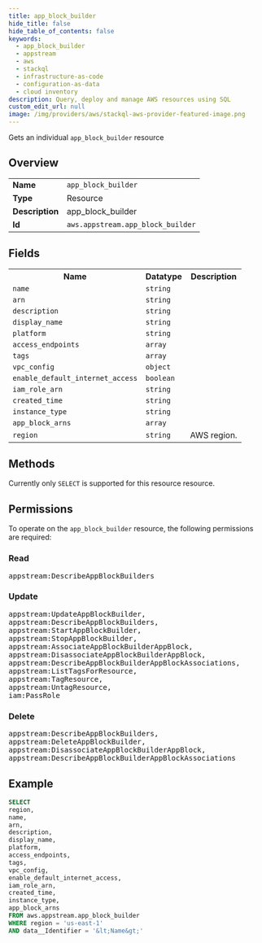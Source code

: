 ```yaml
---
title: app_block_builder
hide_title: false
hide_table_of_contents: false
keywords:
  - app_block_builder
  - appstream
  - aws
  - stackql
  - infrastructure-as-code
  - configuration-as-data
  - cloud inventory
description: Query, deploy and manage AWS resources using SQL
custom_edit_url: null
image: /img/providers/aws/stackql-aws-provider-featured-image.png
---
```

Gets an individual <code>app_block_builder</code> resource

## Overview
<table><tbody>
<tr><td><b>Name</b></td><td><code>app_block_builder</code></td></tr>
<tr><td><b>Type</b></td><td>Resource</td></tr>
<tr><td><b>Description</b></td><td>app_block_builder</td></tr>
<tr><td><b>Id</b></td><td><code>aws.appstream.app_block_builder</code></td></tr>
</tbody></table>

## Fields
<table><tbody>
<tr><th>Name</th><th>Datatype</th><th>Description</th></tr>
<tr><td><code>name</code></td><td><code>string</code></td><td></td></tr>
<tr><td><code>arn</code></td><td><code>string</code></td><td></td></tr>
<tr><td><code>description</code></td><td><code>string</code></td><td></td></tr>
<tr><td><code>display_name</code></td><td><code>string</code></td><td></td></tr>
<tr><td><code>platform</code></td><td><code>string</code></td><td></td></tr>
<tr><td><code>access_endpoints</code></td><td><code>array</code></td><td></td></tr>
<tr><td><code>tags</code></td><td><code>array</code></td><td></td></tr>
<tr><td><code>vpc_config</code></td><td><code>object</code></td><td></td></tr>
<tr><td><code>enable_default_internet_access</code></td><td><code>boolean</code></td><td></td></tr>
<tr><td><code>iam_role_arn</code></td><td><code>string</code></td><td></td></tr>
<tr><td><code>created_time</code></td><td><code>string</code></td><td></td></tr>
<tr><td><code>instance_type</code></td><td><code>string</code></td><td></td></tr>
<tr><td><code>app_block_arns</code></td><td><code>array</code></td><td></td></tr>
<tr><td><code>region</code></td><td><code>string</code></td><td>AWS region.</td></tr>

</tbody></table>

## Methods
Currently only <code>SELECT</code> is supported for this resource resource.

## Permissions

To operate on the <code>app_block_builder</code> resource, the following permissions are required:

### Read
<pre>
appstream:DescribeAppBlockBuilders</pre>

### Update
<pre>
appstream:UpdateAppBlockBuilder,
appstream:DescribeAppBlockBuilders,
appstream:StartAppBlockBuilder,
appstream:StopAppBlockBuilder,
appstream:AssociateAppBlockBuilderAppBlock,
appstream:DisassociateAppBlockBuilderAppBlock,
appstream:DescribeAppBlockBuilderAppBlockAssociations,
appstream:ListTagsForResource,
appstream:TagResource,
appstream:UntagResource,
iam:PassRole</pre>

### Delete
<pre>
appstream:DescribeAppBlockBuilders,
appstream:DeleteAppBlockBuilder,
appstream:DisassociateAppBlockBuilderAppBlock,
appstream:DescribeAppBlockBuilderAppBlockAssociations</pre>


## Example
```sql
SELECT
region,
name,
arn,
description,
display_name,
platform,
access_endpoints,
tags,
vpc_config,
enable_default_internet_access,
iam_role_arn,
created_time,
instance_type,
app_block_arns
FROM aws.appstream.app_block_builder
WHERE region = 'us-east-1'
AND data__Identifier = '&lt;Name&gt;'
```
